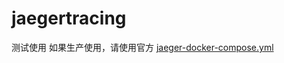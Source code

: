 # jaegertracing

测试使用 如果生产使用，请使用官方 [jaeger-docker-compose.yml](https://github.com/jaegertracing/jaeger/blob/master/docker-compose/jaeger-docker-compose.yml)